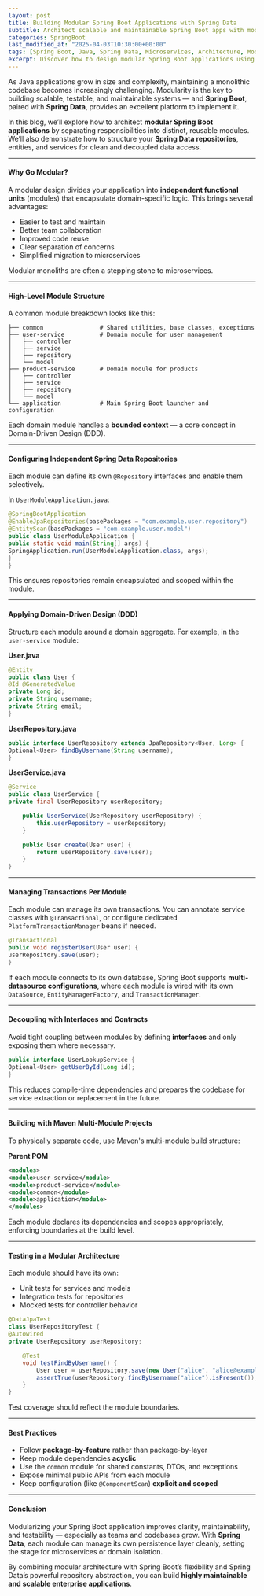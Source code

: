 ```yaml
---
layout: post
title: Building Modular Spring Boot Applications with Spring Data
subtitle: Architect scalable and maintainable Spring Boot apps with modular design and Spring Data integration
categories: SpringBoot
last_modified_at: "2025-04-03T10:30:00+00:00"
tags: [Spring Boot, Java, Spring Data, Microservices, Architecture, Modularity]
excerpt: Discover how to design modular Spring Boot applications using Spring Data. Learn about layered architecture, domain-driven design, repository patterns, and component-based module separation.
---
```

As Java applications grow in size and complexity, maintaining a monolithic codebase becomes increasingly challenging. Modularity is the key to building scalable, testable, and maintainable systems — and **Spring Boot**, paired with **Spring Data**, provides an excellent platform to implement it.

In this blog, we’ll explore how to architect **modular Spring Boot applications** by separating responsibilities into distinct, reusable modules. We’ll also demonstrate how to structure your **Spring Data repositories**, entities, and services for clean and decoupled data access.

---

#### Why Go Modular?

A modular design divides your application into **independent functional units** (modules) that encapsulate domain-specific logic. This brings several advantages:

- Easier to test and maintain
- Better team collaboration
- Improved code reuse
- Clear separation of concerns
- Simplified migration to microservices

Modular monoliths are often a stepping stone to microservices.

---

#### High-Level Module Structure

A common module breakdown looks like this:

```
├── common                # Shared utilities, base classes, exceptions
├── user-service          # Domain module for user management
│   ├── controller
│   ├── service
│   ├── repository
│   └── model
├── product-service       # Domain module for products
│   ├── controller
│   ├── service
│   ├── repository
│   └── model
└── application           # Main Spring Boot launcher and configuration
```

Each domain module handles a **bounded context** — a core concept in Domain-Driven Design (DDD).

---

#### Configuring Independent Spring Data Repositories

Each module can define its own `@Repository` interfaces and enable them selectively.

In `UserModuleApplication.java`:

```java
@SpringBootApplication
@EnableJpaRepositories(basePackages = "com.example.user.repository")
@EntityScan(basePackages = "com.example.user.model")
public class UserModuleApplication {
public static void main(String[] args) {
SpringApplication.run(UserModuleApplication.class, args);
}
}
```

This ensures repositories remain encapsulated and scoped within the module.

---

#### Applying Domain-Driven Design (DDD)

Structure each module around a domain aggregate. For example, in the `user-service` module:

**User.java**

```java
@Entity
public class User {
@Id @GeneratedValue
private Long id;
private String username;
private String email;
}
```

**UserRepository.java**

```java
public interface UserRepository extends JpaRepository<User, Long> {
Optional<User> findByUsername(String username);
}
```

**UserService.java**

```java
@Service
public class UserService {
private final UserRepository userRepository;

    public UserService(UserRepository userRepository) {
        this.userRepository = userRepository;
    }

    public User create(User user) {
        return userRepository.save(user);
    }
}
```

---

#### Managing Transactions Per Module

Each module can manage its own transactions. You can annotate service classes with `@Transactional`, or configure dedicated `PlatformTransactionManager` beans if needed.

```java
@Transactional
public void registerUser(User user) {
userRepository.save(user);
}
```

If each module connects to its own database, Spring Boot supports **multi-datasource configurations**, where each module is wired with its own `DataSource`, `EntityManagerFactory`, and `TransactionManager`.

---

#### Decoupling with Interfaces and Contracts

Avoid tight coupling between modules by defining **interfaces** and only exposing them where necessary.

```java
public interface UserLookupService {
Optional<User> getUserById(Long id);
}
```

This reduces compile-time dependencies and prepares the codebase for service extraction or replacement in the future.

---

#### Building with Maven Multi-Module Projects

To physically separate code, use Maven's multi-module build structure:

**Parent POM**

```xml
<modules>
<module>user-service</module>
<module>product-service</module>
<module>common</module>
<module>application</module>
</modules>
```

Each module declares its dependencies and scopes appropriately, enforcing boundaries at the build level.

---

#### Testing in a Modular Architecture

Each module should have its own:
- Unit tests for services and models
- Integration tests for repositories
- Mocked tests for controller behavior

```java
@DataJpaTest
class UserRepositoryTest {
@Autowired
private UserRepository userRepository;

    @Test
    void testFindByUsername() {
        User user = userRepository.save(new User("alice", "alice@example.com"));
        assertTrue(userRepository.findByUsername("alice").isPresent());
    }
}
```

Test coverage should reflect the module boundaries.

---

#### Best Practices

- Follow **package-by-feature** rather than package-by-layer
- Keep module dependencies **acyclic**
- Use the `common` module for shared constants, DTOs, and exceptions
- Expose minimal public APIs from each module
- Keep configuration (like `@ComponentScan`) **explicit and scoped**

---

#### Conclusion

Modularizing your Spring Boot application improves clarity, maintainability, and testability — especially as teams and codebases grow. With **Spring Data**, each module can manage its own persistence layer cleanly, setting the stage for microservices or domain isolation.

By combining modular architecture with Spring Boot’s flexibility and Spring Data’s powerful repository abstraction, you can build **highly maintainable and scalable enterprise applications**.
